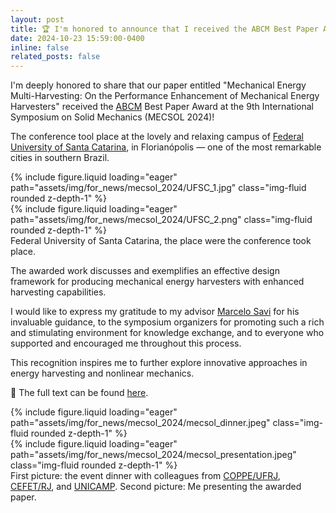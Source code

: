 ```yaml
---
layout: post
title: 🏆 I'm honored to announce that I received the ABCM Best Paper Award at the 9th International Symposium on Solid Mechanics (MECSOL 2024)
date: 2024-10-23 15:59:00-0400
inline: false
related_posts: false
---
```


I'm deeply honored to share that our paper entitled "Mechanical Energy Multi-Harvesting: On the Performance Enhancement of Mechanical Energy Harvesters" received the [ABCM](https://abcm.org.br) Best Paper Award at the 9th International Symposium on Solid Mechanics (MECSOL 2024)!

The conference tool place at the lovely and relaxing campus of [Federal University of Santa Catarina](https://ufsc.br), in Florianópolis — one of the most remarkable cities in southern Brazil.

<div class="row mt-3">
    <div class="col-sm mt-3 mt-md-0">
        {% include figure.liquid loading="eager" path="assets/img/for_news/mecsol_2024/UFSC_1.jpg" class="img-fluid rounded z-depth-1" %}
    </div>
    <div class="col-sm mt-3 mt-md-0">
        {% include figure.liquid loading="eager" path="assets/img/for_news/mecsol_2024/UFSC_2.png" class="img-fluid rounded z-depth-1" %}
    </div>
</div>
<div class="caption">
    Federal University of Santa Catarina, the place were the conference took place.
</div>

The awarded work discusses and exemplifies an effective design framework for producing mechanical energy harvesters with enhanced harvesting capabilities.

I would like to express my gratitude to my advisor [Marcelo Savi](https://scholar.google.com.br/citations?user=efTbXygAAAAJ&hl=en) for his invaluable guidance, to the symposium organizers for promoting such a rich and stimulating environment for knowledge exchange, and to everyone who supported and encouraged me throughout this process.

This recognition inspires me to further explore innovative approaches in energy harvesting and nonlinear mechanics.

📜 The full text can be found [here](https://lnkd.in/dzr7tsJz).

<div class="row mt-3">
    <div class="col-sm mt-3 mt-md-0">
        {% include figure.liquid loading="eager" path="assets/img/for_news/mecsol_2024/mecsol_dinner.jpeg" class="img-fluid rounded z-depth-1" %}
    </div>
    <div class="col-sm mt-3 mt-md-0">
        {% include figure.liquid loading="eager" path="assets/img/for_news/mecsol_2024/mecsol_presentation.jpeg" class="img-fluid rounded z-depth-1" %}
    </div>
</div>
<div class="caption">
    First picture: the event dinner with colleagues from <a href="https://COPPE.ufrj.br/" target="_blank" rel="noopener noreferrer">COPPE/UFRJ</a>, <a href="https://www.cefet-rj.br" target="_blank" rel="noopener noreferrer">CEFET/RJ</a>, and <a href="https://www.unicamp.br" target="_blank" rel="noopener noreferrer">UNICAMP</a>. Second picture: Me presenting the awarded paper.
</div>
